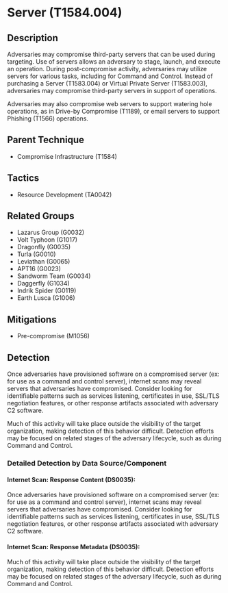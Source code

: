 # Server (T1584.004)

## Description
Adversaries may compromise third-party servers that can be used during targeting. Use of servers allows an adversary to stage, launch, and execute an operation. During post-compromise activity, adversaries may utilize servers for various tasks, including for Command and Control. Instead of purchasing a Server (T1583.004) or Virtual Private Server (T1583.003), adversaries may compromise third-party servers in support of operations.

Adversaries may also compromise web servers to support watering hole operations, as in Drive-by Compromise (T1189), or email servers to support Phishing (T1566) operations.

## Parent Technique
- Compromise Infrastructure (T1584)

## Tactics
- Resource Development (TA0042)

## Related Groups
- Lazarus Group (G0032)
- Volt Typhoon (G1017)
- Dragonfly (G0035)
- Turla (G0010)
- Leviathan (G0065)
- APT16 (G0023)
- Sandworm Team (G0034)
- Daggerfly (G1034)
- Indrik Spider (G0119)
- Earth Lusca (G1006)

## Mitigations
- Pre-compromise (M1056)

## Detection
Once adversaries have provisioned software on a compromised server (ex: for use as a command and control server), internet scans may reveal servers that adversaries have compromised. Consider looking for identifiable patterns such as services listening, certificates in use, SSL/TLS negotiation features, or other response artifacts associated with adversary C2 software.

Much of this activity will take place outside the visibility of the target organization, making detection of this behavior difficult. Detection efforts may be focused on related stages of the adversary lifecycle, such as during Command and Control.

### Detailed Detection by Data Source/Component
#### Internet Scan: Response Content (DS0035): 
Once adversaries have provisioned software on a compromised server (ex: for use as a command and control server), internet scans may reveal servers that adversaries have compromised. Consider looking for identifiable patterns such as services listening, certificates in use, SSL/TLS negotiation features, or other response artifacts associated with adversary C2 software.

#### Internet Scan: Response Metadata (DS0035): 
Much of this activity will take place outside the visibility of the target organization, making detection of this behavior difficult. Detection efforts may be focused on related stages of the adversary lifecycle, such as during Command and Control.

